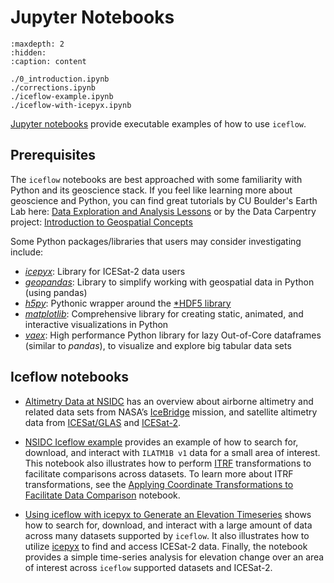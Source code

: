 # Jupyter Notebooks

```{toctree}
:maxdepth: 2
:hidden:
:caption: content

./0_introduction.ipynb
./corrections.ipynb
./iceflow-example.ipynb
./iceflow-with-icepyx.ipynb
```

[Jupyter notebooks](https://docs.jupyter.org/en/latest/) provide executable
examples of how to use `iceflow`.

## Prerequisites

The `iceflow` notebooks are best approached with some familiarity with Python
and its geoscience stack. If you feel like learning more about geoscience and
Python, you can find great tutorials by CU Boulder's Earth Lab here:
[Data Exploration and Analysis Lessons](https://www.earthdatascience.org/tags/data-exploration-and-analysis/)
or by the Data Carpentry project:
[Introduction to Geospatial Concepts](https://datacarpentry.org/organization-geospatial/)

Some Python packages/libraries that users may consider investigating include:

- [_icepyx_](https://icepyx.readthedocs.io/en/latest/): Library for ICESat-2
  data users
- [_geopandas_](https://geopandas.org/): Library to simplify working with
  geospatial data in Python (using pandas)
- [_h5py_](https://github.com/h5py/h5py): Pythonic wrapper around the
  [\*HDF5 library](https://en.wikipedia.org/wiki/Hierarchical_Data_Format)
- [_matplotlib_](https://matplotlib.org/): Comprehensive library for creating
  static, animated, and interactive visualizations in Python
- [_vaex_](https://github.com/vaexio/vaex): High performance Python library for
  lazy Out-of-Core dataframes (similar to _pandas_), to visualize and explore
  big tabular data sets

## Iceflow notebooks

- [Altimetry Data at NSIDC](./0_introduction) has an overview about airborne
  altimetry and related data sets from NASA’s
  [IceBridge](https://www.nasa.gov/mission_pages/icebridge/index.html) mission,
  and satellite altimetry data from
  [ICESat/GLAS](https://icesat.gsfc.nasa.gov/icesat/) and
  [ICESat-2](https://icesat-2.gsfc.nasa.gov/).

- [NSIDC Iceflow example](./iceflow-example) provides an example of how to
  search for, download, and interact with `ILATM1B v1` data for a small area of
  interest. This notebook also illustrates how to perform
  [ITRF](https://itrf.ign.fr/) transformations to facilitate comparisons across
  datasets. To learn more about ITRF transformations, see the
  [Applying Coordinate Transformations to Facilitate Data Comparison](./corrections)
  notebook.

- [Using iceflow with icepyx to Generate an Elevation Timeseries](./iceflow-with-icepyx)
  shows how to search for, download, and interact with a large amount of data
  across many datasets supported by `iceflow`. It also illustrates how to
  utilize [icepyx](https://icepyx.readthedocs.io/en/latest/) to find and access
  ICESat-2 data. Finally, the notebook provides a simple time-series analysis
  for elevation change over an area of interest across `iceflow` supported
  datasets and ICESat-2.
